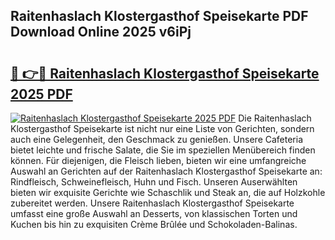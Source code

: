 ## Raitenhaslach Klostergasthof Speisekarte PDF Download Online 2025 v6iPj

# <h2><a href="http://gc98wk.nevu.top/?p=Raitenhaslach+Klostergasthof+Speisekarte">🔗 👉🔴 Raitenhaslach Klostergasthof Speisekarte 2025 PDF</a></h2>

[![Raitenhaslach Klostergasthof Speisekarte 2025 PDF](https://i.imgur.com/dBaPXMq.png)](http://gc98wk.nevu.top/?p=Raitenhaslach+Klostergasthof+Speisekarte)
Die Raitenhaslach Klostergasthof Speisekarte ist nicht nur eine Liste von Gerichten, sondern auch eine Gelegenheit, den Geschmack zu genießen. Unsere Cafeteria bietet leichte und frische Salate, die Sie im speziellen Menübereich finden können. Für diejenigen, die Fleisch lieben, bieten wir eine umfangreiche Auswahl an Gerichten auf der Raitenhaslach Klostergasthof Speisekarte an: Rindfleisch, Schweinefleisch, Huhn und Fisch. Unseren Auserwählten bieten wir exquisite Gerichte wie Schaschlik und Steak an, die auf Holzkohle zubereitet werden. Unsere Raitenhaslach Klostergasthof Speisekarte umfasst eine große Auswahl an Desserts, von klassischen Torten und Kuchen bis hin zu exquisiten Crème Brûlée und Schokoladen-Balinas.
